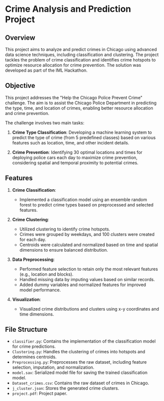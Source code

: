 # Crime Analysis and Prediction Project

## Overview

This project aims to analyze and predict crimes in Chicago using advanced data science techniques, including classification and clustering. The project tackles the problem of crime classification and identifies crime hotspots to optimize resource allocation for crime prevention. The solution was developed as part of the IML Hackathon.

## Objective

This project addresses the "Help the Chicago Police Prevent Crime" challenge. The aim is to assist the Chicago Police Department in predicting the type, time, and location of crimes, enabling better resource allocation and crime prevention.

The challenge involves two main tasks:

1. **Crime Type Classification**: Developing a machine learning system to predict the type of crime (from 5 predefined classes) based on various features such as location, time, and other incident details.

2. **Crime Prevention**: Identifying 30 optimal locations and times for deploying police cars each day to maximize crime prevention, considering spatial and temporal proximity to potential crimes.

## Features

1. **Crime Classification**:

   - Implemented a classification model using an ensemble random forest to predict crime types based on preprocessed and selected features.

2. **Crime Clustering**:

   - Utilized clustering to identify crime hotspots.
   - Crimes were grouped by weekdays, and 100 clusters were created for each day.
   - Centroids were calculated and normalized based on time and spatial dimensions to ensure balanced distribution.

3. **Data Preprocessing**:

   - Performed feature selection to retain only the most relevant features (e.g., location and blocks).
   - Handled missing data by imputing values based on similar records.
   - Added dummy variables and normalized features for improved model performance.

4. **Visualization**:

   - Visualized crime distributions and clusters using x-y coordinates and time dimensions.

## File Structure

- `classifier.py`: Contains the implementation of the classification model for crime predictions.
- `Clustering.py`: Handles the clustering of crimes into hotspots and determines centroids.
- `Preprocessing.py`: Preprocesses the raw dataset, including feature selection, imputation, and normalization.
- `model.sav`: Serialized model file for saving the trained classification model.
- `Dataset_crimes.csv`: Contains the raw dataset of crimes in Chicago.
- `j_cluster.json`: Stores the generated crime clusters.
- `project.pdf`: Project paper.
